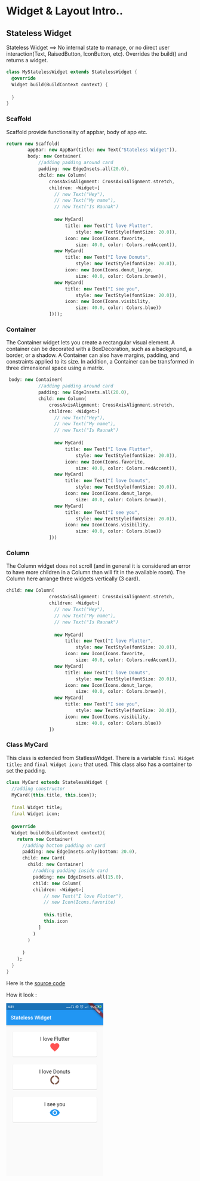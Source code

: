 # Widget & Layout Intro..

## Stateless Widget

Stateless Widget ==> No internal state to manage, or no direct user interaction(Text, RaisedButton, IconButton, etc).
Overrides the build() and returns a widget.

```dart
class MyStatelessWidget extends StatelessWidget {
  @override
  Widget build(BuildContext context) {
    
  }
}
``` 

### Scaffold
Scaffold provide functionality of appbar, body of app etc.

```dart
return new Scaffold(
        appBar: new AppBar(title: new Text("Stateless Widget")),
        body: new Container(
            //adding padding around card
            padding: new EdgeInsets.all(20.0),
            child: new Column(
                crossAxisAlignment: CrossAxisAlignment.stretch,
                children: <Widget>[
                  // new Text("Hey"),
                  // new Text("My name"),
                  // new Text("Is Raunak")

                  new MyCard(
                      title: new Text("I love Flutter",
                          style: new TextStyle(fontSize: 20.0)),
                      icon: new Icon(Icons.favorite,
                          size: 40.0, color: Colors.redAccent)),
                  new MyCard(
                      title: new Text("I love Donuts",
                          style: new TextStyle(fontSize: 20.0)),
                      icon: new Icon(Icons.donut_large,
                          size: 40.0, color: Colors.brown)),
                  new MyCard(
                      title: new Text("I see you",
                          style: new TextStyle(fontSize: 20.0)),
                      icon: new Icon(Icons.visibility,
                          size: 40.0, color: Colors.blue))
                ])));
```

### Container

The Container widget lets you create a rectangular visual element. A container can be decorated with a BoxDecoration, such as a background, a border, or a shadow. A Container can also have margins, padding, and constraints applied to its size. In addition, a Container can be transformed in three dimensional space using a matrix.

```dart
 body: new Container(
            //adding padding around card
            padding: new EdgeInsets.all(20.0),
            child: new Column(
                crossAxisAlignment: CrossAxisAlignment.stretch,
                children: <Widget>[
                  // new Text("Hey"),
                  // new Text("My name"),
                  // new Text("Is Raunak")

                  new MyCard(
                      title: new Text("I love Flutter",
                          style: new TextStyle(fontSize: 20.0)),
                      icon: new Icon(Icons.favorite,
                          size: 40.0, color: Colors.redAccent)),
                  new MyCard(
                      title: new Text("I love Donuts",
                          style: new TextStyle(fontSize: 20.0)),
                      icon: new Icon(Icons.donut_large,
                          size: 40.0, color: Colors.brown)),
                  new MyCard(
                      title: new Text("I see you",
                          style: new TextStyle(fontSize: 20.0)),
                      icon: new Icon(Icons.visibility,
                          size: 40.0, color: Colors.blue))
                ]))
```

### Column

The Column widget does not scroll (and in general it is considered an error to have more children in a Column than will fit in the available room).
The Column here arrange three widgets vertically (3 card).

```dart
child: new Column(
                crossAxisAlignment: CrossAxisAlignment.stretch,
                children: <Widget>[
                  // new Text("Hey"),
                  // new Text("My name"),
                  // new Text("Is Raunak")

                  new MyCard(
                      title: new Text("I love Flutter",
                          style: new TextStyle(fontSize: 20.0)),
                      icon: new Icon(Icons.favorite,
                          size: 40.0, color: Colors.redAccent)),
                  new MyCard(
                      title: new Text("I love Donuts",
                          style: new TextStyle(fontSize: 20.0)),
                      icon: new Icon(Icons.donut_large,
                          size: 40.0, color: Colors.brown)),
                  new MyCard(
                      title: new Text("I see you",
                          style: new TextStyle(fontSize: 20.0)),
                      icon: new Icon(Icons.visibility,
                          size: 40.0, color: Colors.blue))
                ])
```

### Class MyCard

This class is extended from StatlessWidget. There is a variable ``final Widget title;`` and ``final Widget icon;`` that used. This class also has a container to set the padding. 


```dart
class MyCard extends StatelessWidget {
  //adding constructor
  MyCard({this.title, this.icon});

  final Widget title;
  final Widget icon;

  @override
  Widget build(BuildContext context){
    return new Container(
      //adding bottom padding on card
      padding: new EdgeInsets.only(bottom: 20.0),
      child: new Card(
        child: new Container(
          //adding padding inside card
          padding: new EdgeInsets.all(15.0),
          child: new Column(
          children: <Widget>[
              // new Text("I love Flutter"),
              // new Icon(Icons.favorite)

              this.title,
              this.icon
            ]
          )
        )
        
      )
    );
  }
}
```

Here is the [source code](https://github.com/kmalmaulana/PraxisAcademy/blob/master/novice/02-02/stateless_widget/lib/main.dart)

How it look :

<img src="./images/stateless_widgets.png" width="260">



